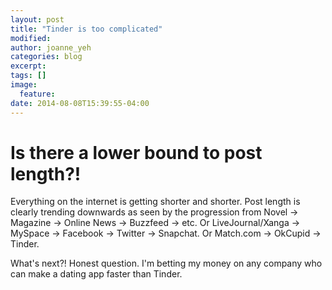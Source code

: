 ```yaml
---
layout: post
title: "Tinder is too complicated"
modified:
author: joanne_yeh
categories: blog
excerpt:
tags: []
image:
  feature:
date: 2014-08-08T15:39:55-04:00
---
```

# Is there a lower bound to post length?!

Everything on the internet is getting shorter and shorter. 
Post length is clearly trending downwards as seen by the progression from Novel -> Magazine -> Online News -> Buzzfeed -> etc. Or LiveJournal/Xanga -> MySpace -> Facebook -> Twitter -> Snapchat. Or Match.com -> OkCupid -> Tinder. 

What's next?! Honest question. I'm betting my money on any company who can make a dating app faster than Tinder. 